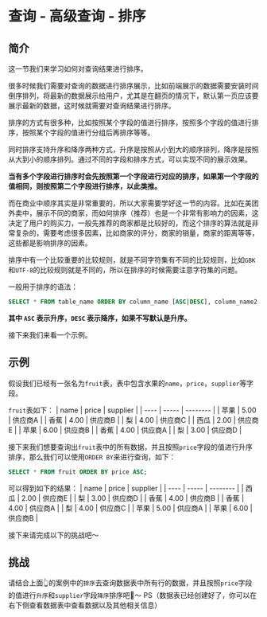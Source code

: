 # 查询 - 高级查询 - 排序

## 简介

这一节我们来学习如何对查询结果进行排序。

很多时候我们需要对查询的数据进行排序展示，比如前端展示的数据需要安装时间倒序排列，将最新的数据展示给用户，尤其是在翻页的情况下，默认第一页应该要展示最新的数据，这时候就需要对查询结果进行排序。

排序的方式有很多种，比如按照某个字段的值进行排序，按照多个字段的值进行排序，按照某个字段的值进行分组后再排序等等。

同时排序支持升序和降序两种方式，升序是按照从小到大的顺序排列，降序是按照从大到小的顺序排列。通过不同的字段和排序方式，可以实现不同的展示效果。

**当有多个字段进行排序时会先按照第一个字段进行对应的排序，如果第一个字段的值相同，则按照第二个字段进行排序，以此类推。**

而在商业中顺序其实是非常重要的，所以大家需要学好这一节的内容。比如在美团外卖中，展示不同的商家，而如何排序（推荐）也是一个非常有影响力的因素，这决定了用户的购买力，一般先推荐的商家都是比较好的，而这个排序的算法就是非常复杂的，需要考虑很多因素，比如商家的评分，商家的销量，商家的距离等等，这些都是影响排序的因素。

排序中有一个比较重要的比较规则，就是不同字符集有不同的比较规则，比如`GBK`和`UTF-8`的比较规则就是不同的，所以在排序的时候需要注意字符集的问题。

一般用于排序的语法：

```sql
SELECT * FROM table_name ORDER BY column_name [ASC|DESC], column_name2 [ASC|DESC], ...;
```

**其中 `ASC` 表示升序，`DESC` 表示降序，如果不写默认是升序。**

接下来我们来看一个示例。

## 示例

假设我们已经有一张名为`fruit`表，表中包含水果的`name`，`price`，`supplier`等字段。

`fruit`表如下：
| name | price | supplier |
| ---- | ----- | -------- |
| 苹果 | 5.00 | 供应商A |
| 香蕉 | 4.00 | 供应商B |
| 梨 | 4.00 | 供应商C |
| 西瓜 | 2.00 | 供应商E |
| 苹果 | 6.00 | 供应商B |
| 香蕉 | 4.00 | 供应商A |
| 梨 | 3.00 | 供应商D |

接下来我们想要查询出`fruit`表中的所有数据，并且按照`price`字段的值进行升序排序，那么我们可以使用`ORDER BY`来进行查询，如下：

```sql
SELECT * FROM fruit ORDER BY price ASC;
```

可以得到如下的结果：
| name | price | supplier |
| ---- | ----- | -------- |
| 西瓜 | 2.00 | 供应商E |
| 梨 | 3.00 | 供应商D |
| 香蕉 | 4.00 | 供应商B |
| 香蕉 | 4.00 | 供应商A |
| 梨 | 4.00 | 供应商C |
| 苹果 | 5.00 | 供应商A |
| 苹果 | 6.00 | 供应商B |

接下来请完成以下的挑战吧～

## 挑战

请结合上面👆的案例中的`排序`去查询数据表中所有行的数据，并且按照`price`字段的值进行`升序`和`supplier`字段`降序`排序吧🌈～
PS（数据表已经创建好了，你可以在右下侧查看数据表中查看数据以及其他相关信息）
